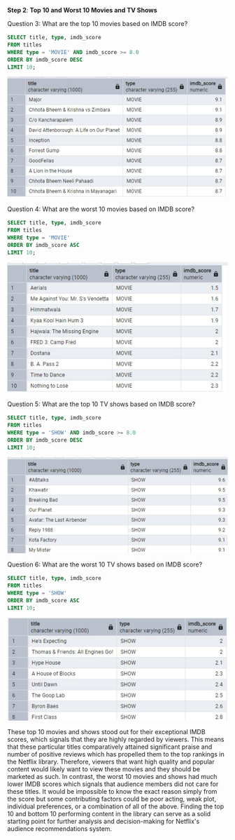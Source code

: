 **Step 2**: **Top 10 and Worst 10 Movies and TV Shows**

Question 3: What are the top 10 movies based on IMDB score?

```sql
SELECT title, type, imdb_score
FROM titles
WHERE type = 'MOVIE' AND imdb_score >= 8.0
ORDER BY imdb_score DESC
LIMIT 10;
```

![Step 2 Q3 Result](/Step_2_Q3_sql_result.jpg)

Question 4: What are the worst 10 movies based on IMDB score?

```sql
SELECT title, type, imdb_score
FROM titles
WHERE type = 'MOVIE'
ORDER BY imdb_score ASC
LIMIT 10;
```

![Step 2 Q4 Result](/Step_2_Q4_sql_result.jpg)

Question 5: What are the top 10 TV shows based on IMDB score?

```sql
SELECT title, type, imdb_score
FROM titles
WHERE type = 'SHOW' AND imdb_score >= 8.0
ORDER BY imdb_score DESC
LIMIT 10;
```

![Step 2 Q5 Result](/Step_2_Q5_sql_result.jpg)

Question 6: What are the worst 10 TV shows based on IMDB score?

```sql
SELECT title, type, imdb_score
FROM titles
WHERE type = 'SHOW'
ORDER BY imdb_score ASC
LIMIT 10;
```

![Step 2 Q6 Result](/Step_2_Q6_sql_result.jpg)

These top 10 movies and shows stood out for their exceptional IMDB scores, which signals that they are highly regarded by viewers. This means that these particular titles comparatively attained significant praise and number of positive reviews which has propelled them to the top rankings in the Netflix library. Therefore, viewers that want high quality and popular content would likely want to view these movies and they should be marketed as such. In contrast, the worst 10 movies and shows had much lower IMDB scores which signals that audience members did not care for these titles. It would be impossible to know the exact reason simply from the score but some contributing factors could be poor acting, weak plot, individual preferences, or a combination of all of the above. Finding the top 10 and bottom 10 performing content in the library can serve as a solid starting point for further analysis and decision-making for Netflix's audience recommendations system.
